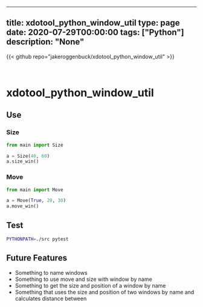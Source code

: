 
---
title: xdotool_python_window_util
type: page
date: 2020-07-29T00:00:00
tags: ["Python"]
description: "None"
---

{{< github repo="jakeroggenbuck/xdotool_python_window_util" >}}

<br>

# xdotool_python_window_util

## Use

### Size
```py
from main import Size

a = Size(40, 60)
a.size_win()
```

### Move
```py
from main import Move

a = Move(True, 20, 30)
a.move_win()
```

## Test

```sh
PYTHONPATH=./src pytest
```


## Future Features
- Something to name windows<br>
- Something to use move and size with window by name<br>
- Something to get the size and position of a window by name<br>
- Something that uses the size and position of two windows by name and calculates distance between<br>

